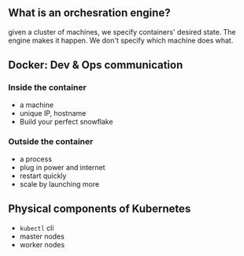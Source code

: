 ## What is an orchesration engine?
given a cluster of machines, we specify containers' desired state. The engine makes it happen.  We don't specify which machine does what.

## Docker: Dev & Ops communication
### Inside the container
- a machine
- unique IP, hostname
- Build your perfect snowflake

### Outside the container
- a process
- plug in power and internet
- restart quickly
- scale by launching more

## Physical components of Kubernetes
- `kubectl` cli
- master nodes
- worker nodes